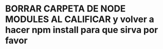 # BORRAR CARPETA DE NODE MODULES AL CALIFICAR y volver a hacer npm install para que sirva por favor
